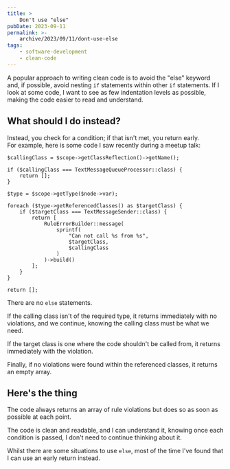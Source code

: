 ```yaml
---
title: >
    Don't use "else"
pubDate: 2023-09-11
permalink: >-
    archive/2023/09/11/dont-use-else
tags:
    - software-development
    - clean-code
---
```



A popular approach to writing clean code is to avoid the "else" keyword and, if possible, avoid nesting `if` statements within other `if` statements.
If I look at some code, I want to see as few indentation levels as possible, making the code easier to read and understand.

## What should I do instead?

Instead, you check for a condition; if that isn't met, you return early.
For example, here is some code I saw recently during a meetup talk:

```language-php
$callingClass = $scope->getClassReflection()->getName();

if ($callingClass === TextMessageQueueProcessor::class) {
    return [];
}

$type = $scope->getType($node->var);

foreach ($type->getReferencedClasses() as $targetClass) {
    if ($targetClass === TextMessageSender::class) {
        return [
            RuleErrorBuilder::message(
                sprintf(
                    "Can not call %s from %s",
                    $targetClass,
                    $callingClass
                )
            )->build()
        ];
    }
}

return [];
```

There are no `else` statements.

If the calling class isn't of the required type, it returns immediately with no violations, and we continue, knowing the calling class must be what we need.

If the target class is one where the code shouldn't be called from, it returns immediately with the violation.

Finally, if no violations were found within the referenced classes, it returns an empty array.

## Here's the thing

The code always returns an array of rule violations but does so as soon as possible at each point.

The code is clean and readable, and I can understand it, knowing once each condition is passed, I don't need to continue thinking about it.

Whilst there are some situations to use `else`, most of the time I've found that I can use an early return instead.
